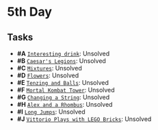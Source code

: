 # 5th Day

## Tasks

- **#A** [`Interesting drink`](A%20-%20Interesting%20drink/A.pdf): Unsolved
- **#B** [`Caesar's Legions`](B%20-%20Caesar's%20Legions/B.pdf): Unsolved
- **#C** [`Mixtures`](C%20-%20Mixtures/C.pdf): Unsolved
- **#D** [`Flowers`](D%20-%20Flowers/D.pdf): Unsolved
- **#E** [`Tenzing and Balls`](E%20-%20Tenzing%20and%20Balls/E.pdf): Unsolved
- **#F** [`Mortal Kombat Tower`](F%20-%20Mortal%20Kombat%20Tower/F.pdf): Unsolved
- **#G** [`Changing a String`](G%20-%20Changing%20a%20String/G.pdf): Unsolved
- **#H** [`Alex and a Rhombus`](H%20-%20Alex%20and%20a%20Rhombus/H.pdf): Unsolved
- **#I** [`Long Jumps`](I%20-%20Long%20Jumps/I.pdf): Unsolved
- **#J** [`Vittorio Plays with LEGO Bricks`](J%20-%20Vittorio%20Plays%20with%20LEGO%20Bricks/J.pdf): Unsolved
